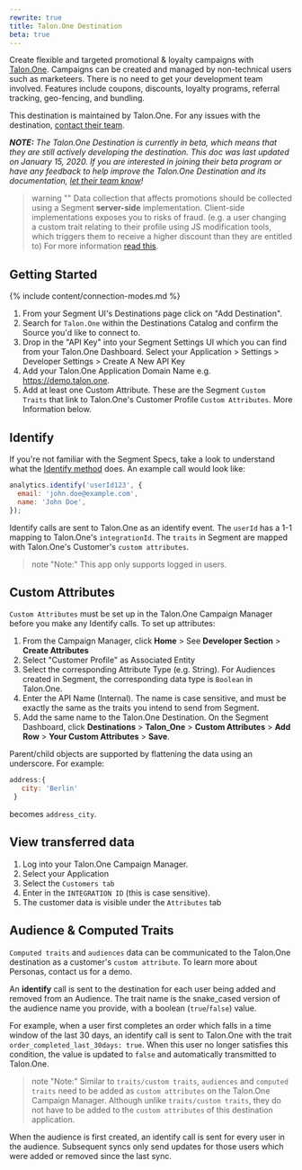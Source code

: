 ```yaml
---
rewrite: true
title: Talon.One Destination
beta: true
---
```

Create flexible and targeted promotional & loyalty campaigns with [Talon.One](https://Talon.One/?utm_source=segmentio&utm_medium=docs&utm_campaign=partners).
Campaigns can be created and managed by non-technical users such as marketeers. There is no need to get your development team involved. Features include coupons, discounts, loyalty programs, referral tracking, geo-fencing, and bundling.

This destination is maintained by Talon.One. For any issues with the destination, [contact their team](mailto:support@talon.one).

_**NOTE:** The Talon.One Destination is currently in beta, which means that they are still actively developing the destination. This doc was last updated on January 15, 2020. If you are interested in joining their beta program or have any feedback to help improve the Talon.One Destination and its documentation, [let their team know](mailto:support@talon.one)!_

> warning ""
> Data collection that affects promotions should be collected using a Segment **server-side** implementation. Client-side implementations exposes you to risks of fraud. (e.g. a user changing a custom trait relating to their profile using JS modification tools, which triggers them to receive a higher discount than they are entitled to) For more information  [read this](https://segment.com/docs/guides/how-to-guides/collect-on-client-or-server/).

## Getting Started

{% include content/connection-modes.md %}

1. From your Segment UI's Destinations page click on "Add Destination".
2. Search for `Talon.One` within the Destinations Catalog and confirm the Source you'd like to connect to.
3. Drop in the "API Key" into your Segment Settings UI which you can find from your Talon.One Dashboard. Select your Application > Settings > Developer Settings > Create A New API Key
4. Add your Talon.One Application Domain Name e.g. https://demo.talon.one.
5. Add at least one Custom Attribute. These are the Segment `Custom Traits` that link to Talon.One's Customer Profile `Custom Attributes`. More Information below.

## Identify

If you're not familiar with the Segment Specs, take a look to understand what the [Identify method](https://segment.com/docs/spec/identify/) does. An example call would look like:

```js
analytics.identify('userId123', {
  email: 'john.doe@example.com',
  name: 'John Doe',
});
```

Identify calls are sent to Talon.One as an identify event. The `userId` has a 1-1 mapping to Talon.One's `integrationId`. The `traits` in Segment are mapped with Talon.One's Customer's `custom attributes`.

> note "Note:"
> This app only supports logged in users.

## Custom Attributes

`Custom Attributes` must be set up in the Talon.One Campaign Manager before you make any Identify calls. To set up attributes:

1. From the Campaign Manager, click **Home** > See **Developer Section** > **Create Attributes**
2. Select "Customer Profile" as Associated Entity
3. Select the corresponding Attribute Type (e.g. String).
   For Audiences created in Segment, the corresponding data type is `Boolean` in Talon.One.
4. Enter the API Name (Internal).
   The name is case sensitive, and must be exactly the same as the traits you intend to send from Segment.
5. Add the same name to the Talon.One Destination. On the Segment Dashboard, click **Destinations** > **Talon_One** > **Custom Attributes** > **Add Row** > **Your Custom Attributes** > **Save**.

Parent/child objects are supported by flattening the data using an underscore.
For example:

```js
address:{
   city: 'Berlin'
 }
```
becomes `address_city`.

##  View transferred data

1. Log into your Talon.One Campaign Manager.
2. Select your Application
3. Select the `Customers tab`
4. Enter in the `INTEGRATION ID` (this is case sensitive).
5. The customer data is visible under the `Attributes` tab

## Audience & Computed Traits

`Computed traits` and `audiences` data can be communicated to the Talon.One destination as a customer's `custom attribute`. To learn more about Personas, contact us for a demo.

An **identify** call is sent to the destination for each user being added and removed from an Audience. The trait name is the snake_cased version of the audience name you provide, with a  boolean (`true`/`false`) value.

For example, when a user first completes an order which falls in a time window of the last 30 days, an identify call is sent to Talon.One with the trait `order_completed_last_30days: true`. When this user no longer satisfies this condition, the value is updated to `false` and automatically transmitted to Talon.One.

> note "Note:"
> Similar to `traits/custom traits`, `audiences` and `computed traits` need to be added as `custom attributes` on the Talon.One Campaign Manager. Although unlike `traits/custom traits`, they do not have to be added to the `custom attributes` of this destination application.

When the audience is first created, an identify call is sent for every user in the audience. Subsequent syncs only send updates for those users which were added or removed since the last sync.
